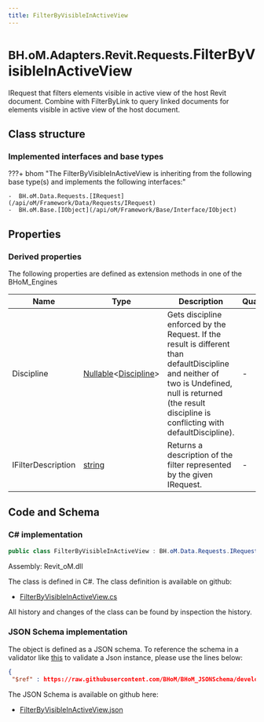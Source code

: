 ```yaml
---
title: FilterByVisibleInActiveView
---
```


# <small>BH.oM.Adapters.Revit.Requests.</small>**FilterByVisibleInActiveView**

IRequest that filters elements visible in active view of the host Revit document. Combine with FilterByLink to query linked documents for elements visible in active view of the host document.

## Class structure

### Implemented interfaces and base types

???+ bhom "The FilterByVisibleInActiveView is inheriting from the following base type(s) and implements the following interfaces:"

    -  BH.oM.Data.Requests.[IRequest](/api/oM/Framework/Data/Requests/IRequest)
    -  BH.oM.Base.[IObject](/api/oM/Framework/Base/Interface/IObject)


## Properties

### Derived properties

The following properties are defined as extension methods in one of the BHoM_Engines

| Name             | Type             | Description      | Quantity         | Engine           |
|------------------|------------------|------------------|------------------|------------------|
| Discipline | [Nullable](https://learn.microsoft.com/en-us/dotnet/api/System.Nullable-1?view=netstandard-2.0)&lt;[Discipline](/api/oM/Adapter/Adapters/Revit/Enums/Discipline)&gt; | Gets discipline enforced by the Request. If the result is different than defaultDiscipline and neither of two is Undefined, null is returned (the result discipline is conflicting with defaultDiscipline). | - | Revit_Engine |
| IFilterDescription | [string](https://learn.microsoft.com/en-us/dotnet/api/System.String?view=netstandard-2.0) | Returns a description of the filter represented by the given IRequest. | - | Revit_Engine |


## Code and Schema

### C# implementation

``` C# title="C#"
public class FilterByVisibleInActiveView : BH.oM.Data.Requests.IRequest, BH.oM.Base.IObject
```

Assembly: Revit_oM.dll

The class is defined in C#. The class definition is available on github:

- [FilterByVisibleInActiveView.cs](https://github.com/BHoM/Revit_Toolkit/blob/develop/Revit_oM/Requests\FilterByVisibleInActiveView.cs)

All history and changes of the class can be found by inspection the history.
### JSON Schema implementation

The object is defined as a JSON schema. To reference the schema in a validator like [this](https://www.jsonschemavalidator.net/) to validate a Json instance, please use the lines below:

``` json title="JSON Schema"
{
 "$ref" : https://raw.githubusercontent.com/BHoM/BHoM_JSONSchema/develop/Revit_oM/Requests/FilterByVisibleInActiveView.json}
```

The JSON Schema is available on github here:

- [FilterByVisibleInActiveView.json](https://github.com/BHoM/BHoM_JSONSchema/blob/develop/Revit_oM/Requests/FilterByVisibleInActiveView.json)
